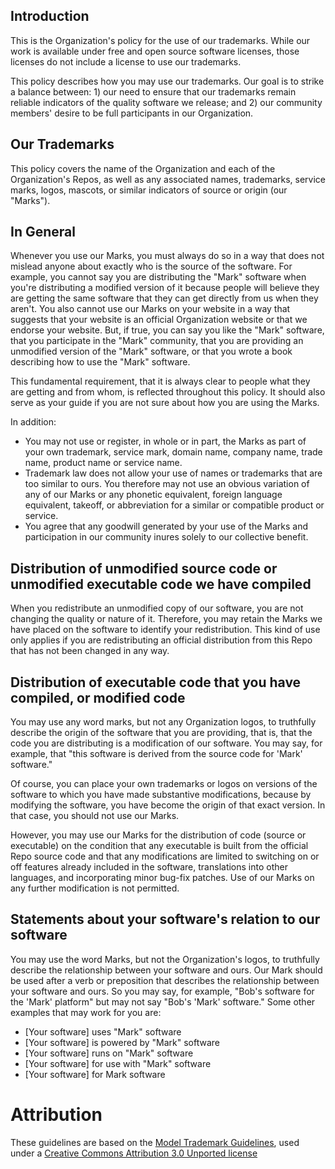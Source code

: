 ## Introduction

This is the Organization's policy for the use of our trademarks. While our work
is available under free and open source software licenses, those licenses do not
include a license to use our trademarks.

This policy describes how you may use our trademarks.  Our goal is to strike a
balance between: 1) our need to ensure that our trademarks remain reliable
indicators of the quality software we release; and 2) our community members'
desire to be full participants in our Organization.

## Our Trademarks

This policy covers the name of the Organization and each of the Organization's
Repos, as well as any associated names, trademarks, service marks, logos,
mascots, or similar indicators of source or origin (our "Marks").

## In General

Whenever you use our Marks, you must always do so in a way that does not mislead
anyone about exactly who is the source of the software. For example, you cannot
say you are distributing the "Mark" software when you're distributing a modified
version of it because people will believe they are getting the same software
that they can get directly from us when they aren't. You also cannot use our
Marks on your website in a way that suggests that your website is an official
Organization website or that we endorse your website. But, if true, you can say
you like the "Mark" software, that you participate in the "Mark" community, that
you are providing an unmodified version of the "Mark" software, or that you
wrote a book describing how to use the "Mark" software.

This fundamental requirement, that it is always clear to people what they are
getting and from whom, is reflected throughout this policy. It should also serve
as your guide if you are not sure about how you are using the Marks.

In addition:
* You may not use or register, in whole or in part, the Marks as part of your
  own trademark, service mark, domain name, company name, trade name, product
  name or service name.
* Trademark law does not allow your use of names or trademarks that are too
  similar to ours. You therefore may not use an obvious variation of any of our
  Marks or any phonetic equivalent, foreign language equivalent, takeoff, or
  abbreviation for a similar or compatible product or service.
* You agree that any goodwill generated by your use of the Marks and
  participation in our community inures solely to our collective benefit.

## Distribution of unmodified source code or unmodified executable code we have compiled

When you redistribute an unmodified copy of our software, you are not changing
the quality or nature of it. Therefore, you may retain the Marks we have placed
on the software to identify your redistribution. This kind of use only applies
if you are redistributing an official distribution from this Repo that has
not been changed in any way.

## Distribution of executable code that you have compiled, or modified code

You may use any word marks, but not any Organization logos, to truthfully
describe the origin of the software that you are providing, that is, that the
code you are distributing is a modification of our software. You may say, for
example, that "this software is derived from the source code for 'Mark'
software."

Of course, you can place your own trademarks or logos on versions of the
software to which you have made substantive modifications, because by modifying
the software, you have become the origin of that exact version. In that case,
you should not use our Marks.

However, you may use our Marks for the distribution of code (source or
executable) on the condition that any executable is built from the official
Repo source code and that any modifications are limited to switching on or
off features already included in the software, translations into other
languages, and incorporating minor bug-fix patches. Use of our Marks on any
further modification is not permitted.

## Statements about your software's relation to our software

You may use the word Marks, but not the Organization's logos, to truthfully
describe the relationship between your software and ours. Our Mark should be
used after a verb or preposition that describes the relationship between your
software and ours. So you may say, for example, "Bob's software for the 'Mark'
platform" but may not say "Bob's 'Mark' software." Some other examples that may
work for you are:

* [Your software] uses "Mark" software
* [Your software] is powered by "Mark" software
* [Your software] runs on "Mark" software
* [Your software] for use with "Mark" software
* [Your software] for Mark software

# Attribution

These guidelines are based on the
[Model Trademark Guidelines](http://www.modeltrademarkguidelines.org), used under a
[Creative Commons Attribution 3.0 Unported license](https://creativecommons.org/licenses/by/3.0/deed.en_US)
